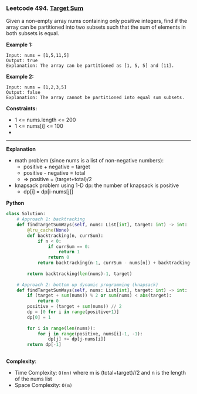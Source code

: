 ### Leetcode 494. [Target Sum](https://leetcode.com/problems/partition-equal-subset-sum/)
Given a non-empty array nums containing only positive integers, find if the array can be partitioned into two subsets such that the sum of elements in both subsets is equal.

**Example 1:**

```
Input: nums = [1,5,11,5]
Output: true
Explanation: The array can be partitioned as [1, 5, 5] and [11].
```

**Example 2:**

```
Input: nums = [1,2,3,5]
Output: false
Explanation: The array cannot be partitioned into equal sum subsets.
```

**Constraints:**

- 1 <= nums.length <= 200
- 1 <= nums[i] <= 100
- 
******************************
**Explanation**
- math problem (since nums is a list of non-negative numbers): 
  - positive + negative = target
  - positive - negative = total
  - => positive = (target+total)/2
- knapsack problem using 1-D dp: the number of knapsack is positive
  - dp[i] = dp[i-nums[j]]

**Python**

```python
class Solution:
    # Approach 1: backtracking
    def findTargetSumWays(self, nums: List[int], target: int) -> int:
        @lru_cache(None)
        def backtracking(n, currSum):
            if n < 0:
                if currSum == 0: 
                    return 1
                return 0
            return backtracking(n-1, currSum - nums[n]) + backtracking(n-1, currSum + nums[n])
                   
        return backtracking(len(nums)-1, target)
    
    # Approach 2: bottom up dynamic programming (knapsack)
    def findTargetSumWays(self, nums: List[int], target: int) -> int:
        if (target + sum(nums)) % 2 or sum(nums) < abs(target):
            return 0
        positive = (target + sum(nums)) // 2
        dp = [0 for i in range(positive+1)]
        dp[0] = 1
        
        for i in range(len(nums)):
            for j in range(positive, nums[i]-1, -1):
                dp[j] += dp[j-nums[i]]
        return dp[-1]
        
```

**Complexity**:

- Time Complexity: ```O(mn)``` where m is (total+target)//2 and n is the length of the nums list
- Space Complexity: ```O(m)```
